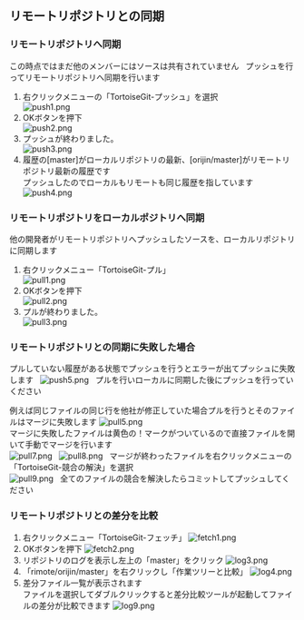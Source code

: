 ## リモートリポジトリとの同期
### リモートリポジトリへ同期
この時点ではまだ他のメンバーにはソースは共有されていません  
プッシュを行ってリモートリポジトリへ同期を行います

1. 右クリックメニューの「TortoiseGit-プッシュ」を選択  
![push1.png](./images/push1.png)  
2. OKボタンを押下  
![push2.png](./images/push2.png)  
3. プッシュが終わりました。  
![push3.png](./images/push3.png)  
4. 履歴の[master]がローカルリポジトリの最新、[orijin/master]がリモートリポジトリ最新の履歴です  
プッシュしたのでローカルもリモートも同じ履歴を指しています  
![push4.png](./images/push4.png)  

### リモートリポジトリをローカルポジトリへ同期
他の開発者がリモートリポジトリへプッシュしたソースを、ローカルリポジトリに同期します  

1. 右クリックメニュー「TortoiseGit-プル」  
![pull1.png](./images/pull1.png)  
2. OKボタンを押下  
![pull2.png](./images/pull2.png)  
3. プルが終わりました。  
![pull3.png](./images/pull3.png)  

### リモートリポジトリとの同期に失敗した場合
プルしていない履歴がある状態でプッシュを行うとエラーが出てプッシュに失敗します  
![push5.png](./images/push5.png)  
プルを行いローカルに同期した後にプッシュを行っていください

例えば同じファイルの同じ行を他社が修正していた場合プルを行うとそのファイルはマージに失敗します 
![pull5.png](./images/pull5.png)  
マージに失敗したファイルは黄色の！マークがついているので直接ファイルを開いて手動でマージを行います  
![pull7.png](./images/pull7.png)  
![pull8.png](./images/pull8.png)  
マージが終わったファイルを右クリックメニューの「TortoiseGit-競合の解決」を選択  
![pull9.png](./images/pull9.png)  
全てのファイルの競合を解決したらコミットしてプッシュしてください

### リモートリポジトリとの差分を比較

1. 右クリックメニュー「TortoiseGit-フェッチ」
![fetch1.png](./images/fetch1.png)
2. OKボタンを押下
![fetch2.png](./images/fetch2.png)
3. リポジトリのログを表示し左上の「master」をクリック
![log3.png](./images/log3.png)
4. 「rimote/orijin/master」を右クリックし「作業ツリーと比較」
![log4.png](./images/log4.png)
5. 差分ファイル一覧が表示されます  
ファイルを選択してダブルクリックすると差分比較ツールが起動してファイルの差分が比較できます
![log9.png](./images/log9.png)
